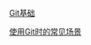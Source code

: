 [Git基础](https://fuschia-carnation-cef.notion.site/Git-5c098f07e13a4e3fb198ff4b097b87e1)

[使用Git时的常见场景](https://fuschia-carnation-cef.notion.site/Git-28cc79df3387435cb7b97477016a7dcc)
